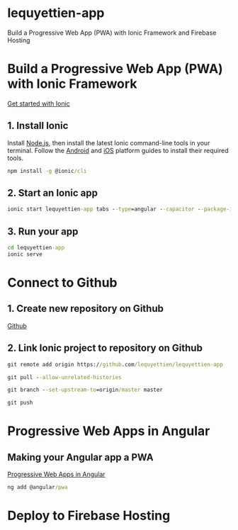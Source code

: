 # lequyettien-app
Build a Progressive Web App (PWA) with Ionic Framework and Firebase Hosting

# Build a Progressive Web App (PWA) with Ionic Framework

[Get started with Ionic](https://ionicframework.com/getting-started#install)

## 1. Install Ionic

Install [Node.js](https://nodejs.org/en/), then install the latest Ionic command-line tools in your terminal. Follow the [Android](https://ionicframework.com/docs/developing/android) and [iOS](https://ionicframework.com/docs/developing/ios) platform guides to install their required tools.

```cmd
npm install -g @ionic/cli
```

## 2. Start an Ionic app

```cmd
ionic start lequyettien-app tabs --type=angular --capacitor --package-id=com.lequyettien.app
```

## 3. Run your app

```cmd
cd lequyettien-app
ionic serve
```

# Connect to Github

## 1. Create new repository on Github

[Github](https://github.com)

## 2. Link Ionic project to repository on Github

```cmd
git remote add origin https://github.com/lequyettien/lequyettien-app
```
```cmd
git pull --allow-unrelated-histories
```
```cmd
git branch --set-upstream-to=origin/master master
```
```cmd
git push
```

# Progressive Web Apps in Angular

## Making your Angular app a PWA

[Progressive Web Apps in Angular](https://ionicframework.com/docs/angular/pwa)

```cmd
ng add @angular/pwa
```

# Deploy to Firebase Hosting
